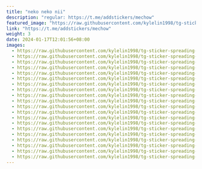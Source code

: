 ```yaml
---
title: "neko neko nii"
description: "regular: https://t.me/addstickers/mechow"
featured_image: "https://raw.githubusercontent.com/kylelin1998/tg-sticker-spreading-worldwide-images/main/img/3a4d8274-7334-4139-b940-bc3bf550f755.jpg"
link: "https://t.me/addstickers/mechow"
weight: 3
date: 2024-01-17T12:01:56+08:00
images:
  - https://raw.githubusercontent.com/kylelin1998/tg-sticker-spreading-worldwide-images/main/img/3a4d8274-7334-4139-b940-bc3bf550f755.jpg
  - https://raw.githubusercontent.com/kylelin1998/tg-sticker-spreading-worldwide-images/main/img/828914bb-4aca-437f-9a18-9a562bf51c60.jpg
  - https://raw.githubusercontent.com/kylelin1998/tg-sticker-spreading-worldwide-images/main/img/21208d95-276a-4cff-a198-29583767c2c2.jpg
  - https://raw.githubusercontent.com/kylelin1998/tg-sticker-spreading-worldwide-images/main/img/187c1557-3680-4a6d-90ff-53e5f1c34b69.jpg
  - https://raw.githubusercontent.com/kylelin1998/tg-sticker-spreading-worldwide-images/main/img/e5bd2e75-bd78-426a-b4e9-b290a6495066.jpg
  - https://raw.githubusercontent.com/kylelin1998/tg-sticker-spreading-worldwide-images/main/img/60db323c-e4eb-49bb-ba0c-9a9f4decd50f.jpg
  - https://raw.githubusercontent.com/kylelin1998/tg-sticker-spreading-worldwide-images/main/img/6b719fa2-375f-4211-9ce9-23ca11c737c2.jpg
  - https://raw.githubusercontent.com/kylelin1998/tg-sticker-spreading-worldwide-images/main/img/f2a13f84-523c-4326-b5f5-0ca0d99710f5.jpg
  - https://raw.githubusercontent.com/kylelin1998/tg-sticker-spreading-worldwide-images/main/img/61fcdf65-a875-4a81-b62d-0734fd482f64.jpg
  - https://raw.githubusercontent.com/kylelin1998/tg-sticker-spreading-worldwide-images/main/img/fc6ede19-3cd6-41d2-bcad-85514d7d4ce0.jpg
  - https://raw.githubusercontent.com/kylelin1998/tg-sticker-spreading-worldwide-images/main/img/c349a5bd-11f2-42bb-9f06-ab7b9788ddc8.jpg
  - https://raw.githubusercontent.com/kylelin1998/tg-sticker-spreading-worldwide-images/main/img/34a2ef69-fcbe-49bf-99a0-72ad97df3eed.jpg
  - https://raw.githubusercontent.com/kylelin1998/tg-sticker-spreading-worldwide-images/main/img/78c386ba-82f6-4e41-9960-f4037b4cdb10.jpg
  - https://raw.githubusercontent.com/kylelin1998/tg-sticker-spreading-worldwide-images/main/img/50712031-d800-4a38-a953-b501c6838dba.jpg
  - https://raw.githubusercontent.com/kylelin1998/tg-sticker-spreading-worldwide-images/main/img/381f4a6c-79d4-4224-bfa4-b70f52741857.jpg
  - https://raw.githubusercontent.com/kylelin1998/tg-sticker-spreading-worldwide-images/main/img/c2210f14-bc1d-433e-80ca-a4887ad28ef7.jpg
  - https://raw.githubusercontent.com/kylelin1998/tg-sticker-spreading-worldwide-images/main/img/e45acce8-a7f0-4cd4-b0b2-ab6a9a240d5a.jpg
  - https://raw.githubusercontent.com/kylelin1998/tg-sticker-spreading-worldwide-images/main/img/a2ada4ff-aa76-404e-8f15-ae10b137bfcd.jpg
  - https://raw.githubusercontent.com/kylelin1998/tg-sticker-spreading-worldwide-images/main/img/fdd76fff-47dc-42de-a5b5-dfb500fbb68c.jpg
  - https://raw.githubusercontent.com/kylelin1998/tg-sticker-spreading-worldwide-images/main/img/10cb2f4f-1480-461d-9896-4cd5691b3dce.jpg
---
```

